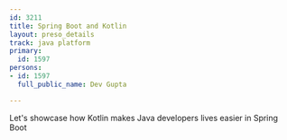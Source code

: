 ```yaml
---
id: 3211
title: Spring Boot and Kotlin
layout: preso_details
track: java platform
primary:
  id: 1597
persons:
- id: 1597
  full_public_name: Dev Gupta

---
```

Let's showcase how Kotlin makes Java developers lives easier in Spring Boot